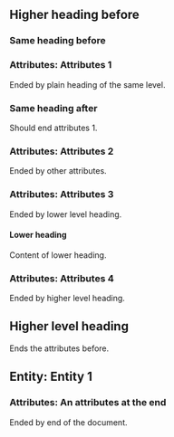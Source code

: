 ## Higher heading before

### Same heading before

### Attributes: Attributes 1

Ended by plain heading of the same level.

### Same heading after

Should end attributes 1.

### Attributes: Attributes 2

Ended by other attributes.

### Attributes: Attributes 3

Ended by lower level heading.

#### Lower heading

Content of lower heading.

### Attributes: Attributes 4

Ended by higher level heading.

## Higher level heading

Ends the attributes before.

## Entity: Entity 1

### Attributes: An attributes at the end

Ended by end of the document.
